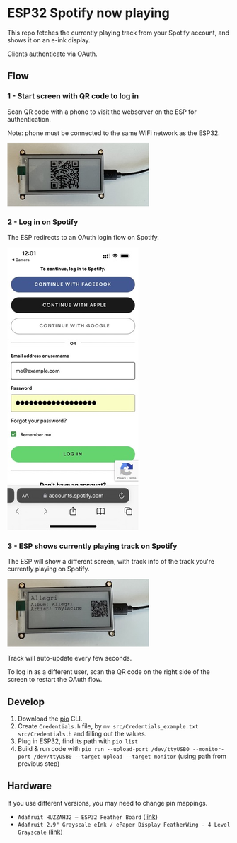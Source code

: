 # ESP32 Spotify now playing

This repo fetches the currently playing track from your Spotify account, and shows it on an e-ink display.

Clients authenticate via OAuth.

## Flow

### 1 - Start screen with QR code to log in

Scan QR code with a phone to visit the webserver on the ESP for authentication.

Note: phone must be connected to the same WiFi network as the ESP32.

![ESP start screen](docs/start.jpeg)

### 2 - Log in on Spotify

The ESP redirects to an OAuth login flow on Spotify.

![Spotify OAuth login](docs/login%20screen.jpeg)

### 3 - ESP shows currently playing track on Spotify

The ESP will show a different screen, with track info of the track you're currently playing on Spotify.

![Currently playing track](docs/now%20playing.jpeg)

Track will auto-update every few seconds.

To log in as a different user, scan the QR code on the right side of the screen to restart the OAuth flow.

## Develop

1. Download the [pio](https://platformio.org/) CLI.
2. Create `Credentials.h` file, by `mv src/Credentials_example.txt src/Credentials.h` and filling out the values.
3. Plug in ESP32, find its path with `pio list`
4. Build & run code with `pio run --upload-port /dev/ttyUSB0 --monitor-port /dev/ttyUSB0 --target upload --target monitor` (using path from previous step)

## Hardware

If you use different versions, you may need to change pin mappings.

- `Adafruit HUZZAH32 – ESP32 Feather Board` ([link](https://www.adafruit.com/product/3405))
- `Adafruit 2.9" Grayscale eInk / ePaper Display FeatherWing - 4 Level Grayscale` ([link](https://www.adafruit.com/product/4777))
